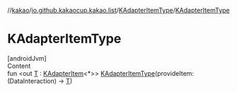 //[kakao](../../../index.md)/[io.github.kakaocup.kakao.list](../index.md)/[KAdapterItemType](index.md)/[KAdapterItemType](-k-adapter-item-type.md)



# KAdapterItemType  
[androidJvm]  
Content  
fun <out [T](index.md) : [KAdapterItem](../-k-adapter-item/index.md)<*>> [KAdapterItemType](-k-adapter-item-type.md)(provideItem: (DataInteraction) -> [T](index.md))  



